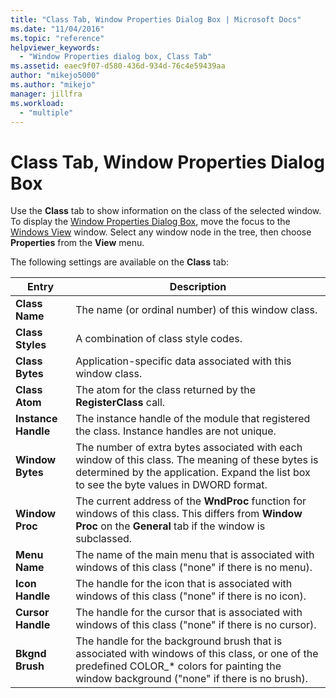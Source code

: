 ```yaml
---
title: "Class Tab, Window Properties Dialog Box | Microsoft Docs"
ms.date: "11/04/2016"
ms.topic: "reference"
helpviewer_keywords:
  - "Window Properties dialog box, Class Tab"
ms.assetid: eaec9f07-d580-436d-934d-76c4e59439aa
author: "mikejo5000"
ms.author: "mikejo"
manager: jillfra
ms.workload:
  - "multiple"
---
```

# Class Tab, Window Properties Dialog Box
Use the **Class** tab to show information on the class of the selected window. To display the [Window Properties Dialog Box](../debugger/window-properties-dialog-box.md), move the focus to the [Windows View](../debugger/windows-view.md) window. Select any window node in the tree, then choose **Properties** from the **View** menu.

 The following settings are available on the **Class** tab:

|Entry|Description|
|-----------|-----------------|
|**Class Name**|The name (or ordinal number) of this window class.|
|**Class Styles**|A combination of class style codes.|
|**Class Bytes**|Application-specific data associated with this window class.|
|**Class Atom**|The atom for the class returned by the **RegisterClass** call.|
|**Instance Handle**|The instance handle of the module that registered the class. Instance handles are not unique.|
|**Window Bytes**|The number of extra bytes associated with each window of this class. The meaning of these bytes is determined by the application. Expand the list box to see the byte values in DWORD format.|
|**Window Proc**|The current address of the **WndProc** function for windows of this class. This differs from **Window Proc** on the **General** tab if the window is subclassed.|
|**Menu Name**|The name of the main menu that is associated with windows of this class ("none" if there is no menu).|
|**Icon Handle**|The handle for the icon that is associated with windows of this class ("none" if there is no icon).|
|**Cursor Handle**|The handle for the cursor that is associated with windows of this class ("none" if there is no cursor).|
|**Bkgnd Brush**|The handle for the background brush that is associated with windows of this class, or one of the predefined COLOR_* colors for painting the window background ("none" if there is no brush).|